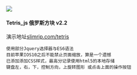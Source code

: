 ![](https://wx1.sinaimg.cn/mw1024/7f78979cgy1frsi581dywj20up10j40k.jpg)
#### Tetris_js 俄罗斯方块  v2.2  
演示地址[slimrip.com/tetris](http://slimrip.com/tetris/) 
``` 
使用部分Jquery选择器与ES6语法 
目前苹果IOS10之后不能禁止页面缩放，算是一个遗憾
已添加添加CSS样式，最高分记录使用html5的本地存储
键盘左，右，下，控制方向，上旋转图形 或点击上面的操作按钮
```


